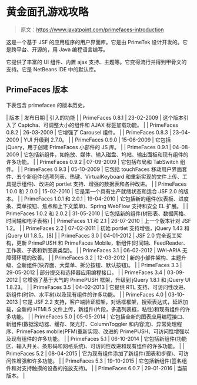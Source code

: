 # 黄金面孔游戏攻略

> 原文：<https://www.javatpoint.com/primefaces-introduction>

这是一个基于 JSF 的应用程序的用户界面库。它是由 PrimeTek 设计开发的。它是跨平台、开源的，用 Java 编程语言编写。

它提供了丰富的 UI 组件、内置 ajax 支持、主题等。它变得流行并得到甲骨文的支持。它是 NetBeans IDE 中的默认库。

## PrimeFaces 版本

下表包含 primefaces 的版本历史。

| 版本 | 发布日期 | 引入的功能 |
| PrimeFaces 0.8.1 | 23-02-2009 | 这个版本引入了 Captcha、可调整大小的组件和 AJAX 标签加载功能。 |
| PrimeFaces 0.8.2 | 26-03-2009 | 它增强了 Carousel 组件。 |
| PrimeFaces 0.8.3 | 23-04-2009 | YUI 升级到 2.7.0。 |
| PrimeFaces 0.9.0 | 15-06-2009 | 它包括 jQuery，用于创建 PrimeFaces 小部件的 JS 库。 |
| PrimeFaces 0.9.1 | 04-08-2009 | 它包括新组件，如拖放、媒体、输入磁盘、坞站、输出面板和现有组件的许多功能。 |
| PrimeFaces 0.9.2 | 07-09-2009 | 它包括布局和 TabSwitch 组件。 |
| PrimeFaces 0.9.3 | 05-10-2009 | 它包括 touchFaces 移动用户界面套件、五个新组件(选项列表、热键、VirtualKeyboard 和重新实现的文件上传、工具提示组件)、改进的 portlet 支持、增强的数据表和各种改进。 |
| PrimeFaces 1.0.0 和 2.0.0 | 15-02-2010 | 它是第一个具有生产就绪状态和适合 JSF 2.0 的版本。 |
| PrimeFaces 1.0.1 和 2.0.1 | 19-04-2010 | 它包括新的组件(仪表板、进度条、菜单按钮、焦点和上下文菜单)、Spring WebFlow 支持和安全 EL 扩展。 |
| PrimeFaces 1.0.2 和 2.0.2 | 31-05-2010 | 它包括新的组件(树形表、数据网格、时间轴和电子表格) |
| PrimeFaces 1.1 和 2.1 | 26-07-2010 | 上一个版本针对 JSF 1.2。 |
| PrimeFaces 2.2 | 07-02-2011 | 初始 portlet 支持增强，jQuery 1.43 和 jQuery UI 1.8.5。[8] |
| PrimeFaces 3.0 | 04-01-2012 | JSF 2.0 完全返工架构，更新 PrimePUSH 和 PrimeFaces Mobile，新组件(时间轴、FeedReader、工作表、子表和新图表类型)。 |
| PrimeFaces 3.1 | 06-02-2012 | WAI-ARIA 无障碍环境的改善。 |
| PrimeFaces 3.2 | 12-03-2012 | 新的小部件架构、主题升级、全新组件(块界面、大菜单、拆分按钮、默认按钮)。 |
| PrimeFaces 3.3 | 29-05-2012 | 部分提交和选择器应用编程接口。 |
| PrimeFaces 3.4 | 03-09-2012 | 它增强了基于大气的 PrimePUSH 框架，升级到 jQuery 1.8.1 和 jQuery UI 1.8.23。 |
| PrimeFaces 3.5 | 04-02-2013 | 它提供 RTL 支持、可访问性改进、新组件(时钟、水平树)以及现有组件的许多功能。 |
| PrimeFaces 4.0 | 03-10-2013 | 它是 JSF 2.2 支持，客户端验证框架，对话框框架，搜索表达式，延迟加载，全新的 HTML5 文件上传，新组件(片段，多选列表框，粘性)和现有组件的许多功能。 |
| PrimeFaces 5.0 | 05-05-2014 | 它包括全新的图表应用编程接口、新组件(数据滚动器、缓存、聚光灯、ColumnToggler 和内容流)、异常处理程序、PrimeFaces mobile(PFM)重新实现、改进的 PrimePUSH、可访问性增强以及现有组件的许多功能。 |
| PrimeFaces 5.1 | 06-10-2014 | 它包括新组件(功能区、输入开关、条形码和网格系统)、可访问性改进和现有组件的许多功能。 |
| PrimeFaces 5.2 | 08-04-2015 | 它为现有组件添加了新组件(图表和步骤)、可访问性增强和许多功能。 |
| PrimeFaces 5.3 | 19-10-2015 | 它包括新组件(签名组件和对支持触摸的设备的拖放支持)。 |
| PrimeFaces 6.0.7 | 29-01-2016 | 当前版本。 |